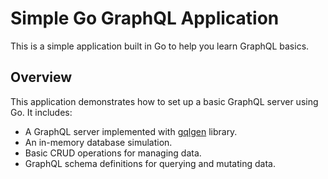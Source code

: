 # Simple Go GraphQL Application

This is a simple application built in Go to help you learn GraphQL basics.

## Overview

This application demonstrates how to set up a basic GraphQL server using Go. It includes:

- A GraphQL server implemented with [gqlgen](https://github.com/graphql-go/graphql) library.
- An in-memory database simulation.
- Basic CRUD operations for managing data.
- GraphQL schema definitions for querying and mutating data.
